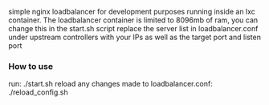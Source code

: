 simple nginx loadbalancer for development purposes running inside an lxc container.
The loadbalancer container is limited to 8096mb of ram, you can change this in the start.sh script
replace the server list in loadbalancer.conf under upstream controllers with your IPs as well as the target port and listen port

### How to use
run: ./start.sh
reload any changes made to loadbalancer.conf: ./reload_config.sh
